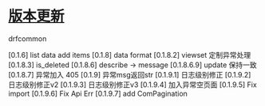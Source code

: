 # [版本更新](https://github.com/pydtools/drfcommon/blob/main/CHANGELOG.md)
drfcommon

[0.1.6] list data add items 
[0.1.8] data format
[0.1.8.2] viewset 定制异常处理
[0.1.8.3] is_deleted
[0.1.8.6] describe -> message
[0.1.8.6.9] update 保持一致
[0.1.8.7] 异常加入 405
[0.1.9] 异常msg返回str
[0.1.9.1] 日志级别修正
[0.1.9.2] 日志级别修正v2
[0.1.9.3] 日志级别修正v3
[0.1.9.4] 加入异常空页面
[0.1.9.5] Fix import
[0.1.9.6] Fix Api Err
[0.1.9.7] add ComPagination
